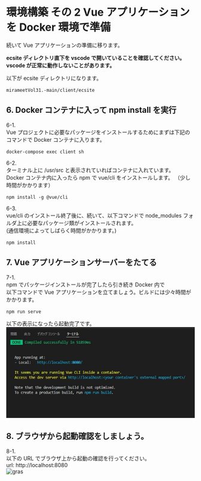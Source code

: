 # 環境構築 その 2 Vue アプリケーションを Docker 環境で準備

続いて Vue アプリケーションの準備に移ります。

**ecsite ディレクトリ直下を vscode で開いていることを確認してください。**  
**vscode が正常に動作しないことがあります。**

以下が ecsite ディレクトリになります。

```
mirameetVol31.-main/client/ecsite
```

## 6. Docker コンテナに入って npm install を実行

6-1.  
Vue プロジェクトに必要なパッケージをインストールするためにまずは下記のコマンドで Docker コンテナに入ります。

```
docker-compose exec client sh
```

6-2.  
ターミナル上に /usr/src と表示されていればコンテナに入れています。  
Docker コンテナ内に入ったら npm で vue/cli をインストールします。 （少し時間がかかります）

```
npm install -g @vue/cli
```

6-3.  
vue/cli のインストール終了後に、続いて、以下コマンドで node_modules フォルダ上に必要なパッケージ類がインストールされます。  
(通信環境によってしばらく時間がかかります。)

```
npm install
```

## 7. Vue アプリケーションサーバーをたてる

7-1.  
npm でパッケージインストールが完了したら引き続き Docker 内で  
以下コマンドで Vue アプリケーションを立てましょう。ビルドには少々時間がかかります。

```
npm run serve
```

以下の表示になったら起動完了です。
![gras](img/terminal_done.jpg)

## 8. ブラウザから起動確認をしましょう。

8-1.  
以下の URL でブラウザ上から起動の確認を行ってください。  
url: http://localhost:8080  
![gras](img/component1.jpg)
